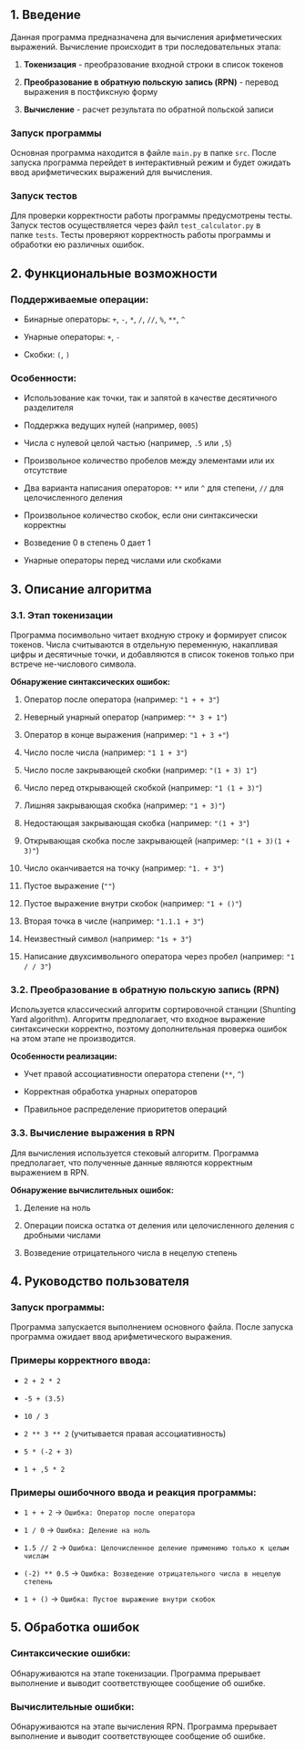 ## 1. Введение

Данная программа предназначена для вычисления арифметических выражений. Вычисление происходит в три последовательных этапа:

1. **Токенизация** - преобразование входной строки в список токенов

2. **Преобразование в обратную польскую запись (RPN)** - перевод выражения в постфиксную форму

3. **Вычисление** - расчет результата по обратной польской записи

### Запуск программы
Основная программа находится в файле `main.py` в папке `src`.
После запуска программа перейдет в интерактивный режим и будет ожидать ввод арифметических выражений для вычисления.

### Запуск тестов

Для проверки корректности работы программы предусмотрены тесты. Запуск тестов осуществляется через файл `test_calculator.py` в папке `tests`. Тесты проверяют корректность работы программы и обработки ею различных ошибок.

## 2. Функциональные возможности

### Поддерживаемые операции:

- Бинарные операторы: `+`, `-`, `*`, `/`, `//`, `%`, `**`, `^`

- Унарные операторы: `+`, `-`

- Скобки: `(`, `)`


### Особенности:

- Использование как точки, так и запятой в качестве десятичного разделителя

- Поддержка ведущих нулей (например, `0005`)

- Числа с нулевой целой частью (например, `.5` или `,5`)

- Произвольное количество пробелов между элементами или их отсутствие

- Два варианта написания операторов: `**` или `^` для степени, `//` для целочисленного деления

- Произвольное количество скобок, если они синтаксически корректны

- Возведение 0 в степень 0 дает 1

- Унарные операторы перед числами или скобками


## 3. Описание алгоритма

### 3.1. Этап токенизации

Программа посимвольно читает входную строку и формирует список токенов. Числа считываются в отдельную переменную, накапливая цифры и десятичные точки, и добавляются в список токенов только при встрече не-числового символа.

**Обнаружение синтаксических ошибок:**

1. Оператор после оператора (например: `"1 + + 3"`)

2. Неверный унарный оператор (например: `"* 3 + 1"`)

3. Оператор в конце выражения (например: `"1 + 3 +"`)

4. Число после числа (например: `"1 1 + 3"`)

5. Число после закрывающей скобки (например: `"(1 + 3) 1"`)

6. Число перед открывающей скобкой (например: `"1 (1 + 3)"`)

7. Лишняя закрывающая скобка (например: `"1 + 3)"`)

8. Недостающая закрывающая скобка (например: `"(1 + 3"`)

9. Открывающая скобка после закрывающей (например: `"(1 + 3)(1 + 3)"`)

10. Число оканчивается на точку (например: `"1. + 3"`)

11. Пустое выражение (`""`)

12. Пустое выражение внутри скобок (например: `"1 + ()"`)

13. Вторая точка в числе (например: `"1.1.1 + 3"`)

14. Неизвестный символ (например: `"1s + 3"`)

15. Написание двухсимвольного оператора через пробел (например: `"1 / / 3"`)


### 3.2. Преобразование в обратную польскую запись (RPN)

Используется классический алгоритм сортировочной станции (Shunting Yard algorithm). Алгоритм предполагает, что входное выражение синтаксически корректно, поэтому дополнительная проверка ошибок на этом этапе не производится.

**Особенности реализации:**

- Учет правой ассоциативности оператора степени (`**`, `^`)

- Корректная обработка унарных операторов

- Правильное распределение приоритетов операций


### 3.3. Вычисление выражения в RPN

Для вычисления используется стековый алгоритм. Программа предполагает, что полученные данные являются корректным выражением в RPN.

**Обнаружение вычислительных ошибок:**

1. Деление на ноль

2. Операции поиска остатка от деления или целочисленного деления с дробными числами

3. Возведение отрицательного числа в нецелую степень


## 4. Руководство пользователя

### Запуск программы:

Программа запускается выполнением основного файла. После запуска программа ожидает ввод арифметического выражения.

### Примеры корректного ввода:

- `2 + 2 * 2`

- `-5 + (3.5)`

- `10 / 3`

- `2 ** 3 ** 2` (учитывается правая ассоциативность)

- `5 * (-2 + 3)`

- `1 + ,5 * 2`


### Примеры ошибочного ввода и реакция программы:

- `1 + + 2` → `Ошибка: Оператор после оператора`

- `1 / 0` → `Ошибка: Деление на ноль`

- `1.5 // 2` → `Ошибка: Целочисленное деление применимо только к целым числам`

- `(-2) ** 0.5` → `Ошибка: Возведение отрицательного числа в нецелую степень`

- `1 + ()` → `Ошибка: Пустое выражение внутри скобок`


## 5. Обработка ошибок

### Синтаксические ошибки:

Обнаруживаются на этапе токенизации. Программа прерывает выполнение и выводит соответствующее сообщение об ошибке.

### Вычислительные ошибки:

Обнаруживаются на этапе вычисления RPN. Программа прерывает выполнение и выводит соответствующее сообщение об ошибке.

